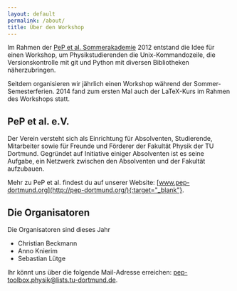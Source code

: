 ```yaml
---
layout: default
permalink: /about/
title: Über den Workshop
---
```


<p class="lead">Im Rahmen der
<a href="https://pep-dortmund.org/vereinsleben/soak.html" target="_blank">PeP et al. Sommerakademie</a>
2012 entstand die Idee für einen Workshop, um Physikstudierenden die Unix-Kommandozeile,
die Versionskontrolle mit git und Python mit diversen Bibliotheken näherzubringen.</p>

Seitdem organisieren wir jährlich einen Workshop während der Sommer-Semesterferien.
2014 fand zum ersten Mal auch der LaTeX-Kurs im Rahmen des Workshops statt.

## PeP et al. e.V.
Der Verein versteht sich als Einrichtung für Absolventen, Studierende, Mitarbeiter
sowie für Freunde und Förderer der Fakultät Physik der TU Dortmund.
Gegründet auf Initiative einiger Absolventen ist es seine Aufgabe,
ein Netzwerk zwischen den Absolventen und der Fakultät aufzubauen.

Mehr zu PeP et al. findest du auf unserer Website:
[www.pep-dortmund.org](http://pep-dortmund.org/){:target="_blank"}.

## Die Organisatoren
Die Organisatoren sind dieses Jahr

  - Christian Beckmann
  - Anno Knierim
  - Sebastian Lütge

Ihr könnt uns über die folgende Mail-Adresse erreichen: [pep-toolbox.physik@lists.tu-dortmund.de](mailto:pep-toolbox.physik@lists.tu-dortmund.de).
